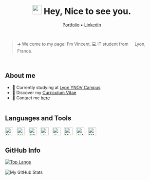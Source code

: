 <h1 align="center"><img src="https://emojis.slackmojis.com/emojis/images/1531849430/4246/blob-sunglasses.gif?1531849430" width="30"/> Hey, Nice to see you.</h1>

<p align="center">
  <a href="#" target="_blank">Portfolio</a> •
  <a href="https://www.linkedin.com/in/vincentmagnien" target="_blank">Linkedin</a>
</p><br/>
 
> <p>➜ Welcome to my page!  I'm Vincent, 💻 IT student from <img src="https://cdn-icons-png.flaticon.com/512/197/197560.png" width="13"/> Lyon, France.</p>
<br/>

## About me
* 💼 Currently studying at <a href="https://www.ynov.com" target="_blank">Lyon YNOV Campus</a><br/>
* 🔖 Discover my [Curriculum Vitae](#)<br/>
* 📧 Contact me [here](#)<br/><br/>

## Languages and Tools
<img align="left" alt="Golang" width="26px" src="https://cdn.jsdelivr.net/gh/devicons/devicon/icons/go/go-original.svg" style="padding-right:10px;" />
<img align="left" alt="HTML5" width="26px" src="https://cdn.jsdelivr.net/gh/devicons/devicon/icons/html5/html5-original.svg" style="padding-right:10px;" />
<img align="left" alt="CSS3" width="26px" src="https://cdn.jsdelivr.net/gh/devicons/devicon/icons/css3/css3-original.svg" style="padding-right:10px;" />
<img align="left" alt="JavaScript" width="26px" src="https://cdn.jsdelivr.net/gh/devicons/devicon/icons/javascript/javascript-original.svg" style="padding-right:10px;" />
<img align="left" alt="Java" width="26px" src="https://cdn.jsdelivr.net/gh/devicons/devicon/icons/java/java-original.svg" style="padding-right:10px;" />
<img align="left" alt="Visual Studio Code" width="26px" src="https://cdn.jsdelivr.net/gh/devicons/devicon/icons/vscode/vscode-original.svg" style="padding-right:10px;" />
<img align="left" alt="JetBrains" width="26px" src="https://cdn.jsdelivr.net/gh/devicons/devicon/icons/jetbrains/jetbrains-original.svg" style="padding-right:10px;" />
<img align="left" alt="Git" width="26px" src="https://cdn.jsdelivr.net/gh/devicons/devicon/icons/git/git-original.svg" style="padding-right:10px;" />
<br/><br/>

## GitHub Info
[![Top Langs](https://github-readme-stats.vercel.app/api/top-langs/?username=vincmgn&layout=compact&theme=ayu-mirage)](https://github.com/anuraghazra/github-readme-stats) <br/><br/>
![My GitHub Stats](https://github-readme-stats.vercel.app/api?username=vincmgn&show_icons=true&theme=ayu-mirage)

